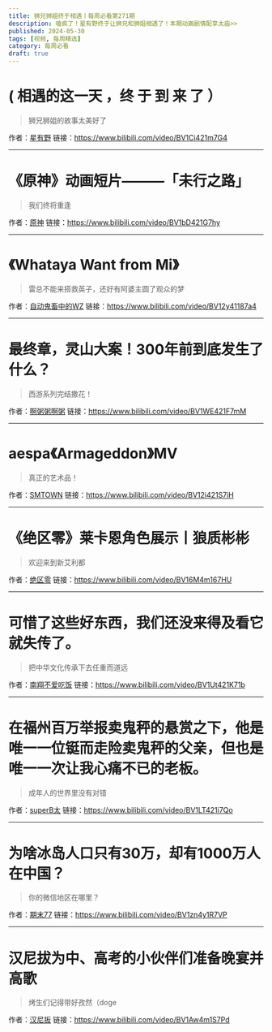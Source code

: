 ```yaml
---
title: 狮兄狮姐终于相遇丨每周必看第271期
description: 嗑疯了！星有野终于让狮兄和狮姐相遇了！本期动画剧情配享太庙>>
published: 2024-05-30
tags: [视频, 每周精选]
category: 每周必看
draft: true
---
```


# ( 相遇的这一天 ，终 于 到 来 了 ）
> 狮兄狮姐的故事太美好了

作者：[星有野](https://space.bilibili.com/627888730)
链接：https://www.bilibili.com/video/BV1Ci421m7G4

---

# 《原神》动画短片———「未行之路」
> 我们终将重逢

作者：[原神](https://space.bilibili.com/401742377)
链接：https://www.bilibili.com/video/BV1bD421G7hy

---

# 《Whataya Want from Mi》
> 雷总不能来搭救英子，还好有阿婆主圆了观众的梦

作者：[自动鬼畜中的WZ](https://space.bilibili.com/16054375)
链接：https://www.bilibili.com/video/BV12y41187a4

---

# 最终章，灵山大案！300年前到底发生了什么？
> 西游系列完结撒花！

作者：[啊粥粥啊粥](https://space.bilibili.com/8096990)
链接：https://www.bilibili.com/video/BV1WE421F7mM

---

# aespa《Armageddon》MV
> 真正的艺术品！

作者：[SMTOWN](https://space.bilibili.com/3493085782739496)
链接：https://www.bilibili.com/video/BV12i421S7iH

---

# 《绝区零》莱卡恩角色展示丨狼质彬彬
> 欢迎来到新艾利都

作者：[绝区零](https://space.bilibili.com/1636034895)
链接：https://www.bilibili.com/video/BV16M4m167HU

---

# 可惜了这些好东西，我们还没来得及看它就失传了。
> 把中华文化传承下去任重而道远

作者：[南翔不爱吃饭](https://space.bilibili.com/596842980)
链接：https://www.bilibili.com/video/BV1Ut421K71b

---

# 在福州百万举报卖鬼秤的悬赏之下，他是唯一一位铤而走险卖鬼秤的父亲，但也是唯一一次让我心痛不已的老板。
> 成年人的世界里没有对错

作者：[superB太](https://space.bilibili.com/85754245)
链接：https://www.bilibili.com/video/BV1LT421i7Qo

---

# 为啥冰岛人口只有30万，却有1000万人在中国？
> 你的微信地区在哪里？

作者：[期末77](https://space.bilibili.com/10534933)
链接：https://www.bilibili.com/video/BV1zn4y1R7VP

---

# 汉尼拔为中、高考的小伙伴们准备晚宴并高歌
> 烤生们记得带好孜然（doge

作者：[汉尼扳](https://space.bilibili.com/3546666904848576)
链接：https://www.bilibili.com/video/BV1Aw4m1S7Pd

